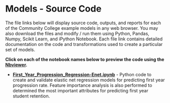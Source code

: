 # Models - Source Code
The file links below will display source code, outputs, and reports for each of the Community College example models in any web browser.  You may also download the files and modify / run them using Python, Pandas, Numpy, Scikit Learn, and iPython Notebook.  Each file link contains detailed documentation on the code and transformations used to create a particular set of models.     

**Click on each of the notebook names below to preview the code using the [Nbviewer](nbviewer.jupyter.org).**  
* [**First_Year_Progression_Regression-Enet.ipynb**](https://nbviewer.jupyter.org/github/BrownRegaSterlingHeinen/PostsecondaryAttainment/blob/master/2016/Models/First_Year_Progression_Regression-Enet%20%28updated%29.ipynb) - Python code to create and validate elastic net regression models for predicting first year progression rate.  Feature importance analysis is also performed to determined the most important attributes for predicting first year student retention.  
